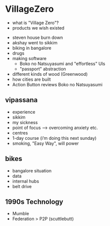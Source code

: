 # VillageZero

* what is "Village Zero"?
* products we wish existed

- steven house burn down
- akshay went to sikkim
- biking in bangalore
- drugs
- making software
  - Boko no Natsuyasumi and "effortless" UIs
  - "passport" abstraction
- different kinds of wood (Greenwood)
- how cities are built
- Action Button reviews Boko no Natsuyasumi

## vipassana

- experience
- sikkim
- my sickness
- point of focus —> overcoming anxiety etc.
- centres
- 1-day course (i’m doing this next sunday)
- smoking, "Easy Way", will power

## bikes

- bangalore situation
- data
- internal hubs
- belt drive

## 1990s Technology

- Mumble
- Federation > P2P (scuttlebutt)
